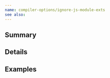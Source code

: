 ```yaml
---
name: compiler-options/ignore-js-module-exts
see also:
---
```


## Summary

## Details

## Examples
